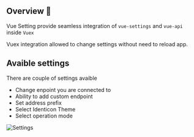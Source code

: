 ## Overview 👀  

Vue Setting provide seamless integration of `vue-settings` and `vue-api` inside `Vuex`

Vuex integration allowed to change settings without need to reload app.

## Avaible settings

There are couple of settings avaible

- Change enpoint you are connected to
- Ability to add custom endpoint
- Set address prefix
- Select Identicon Theme
- Select operation mode

![Settings](./assets/settings.png)
